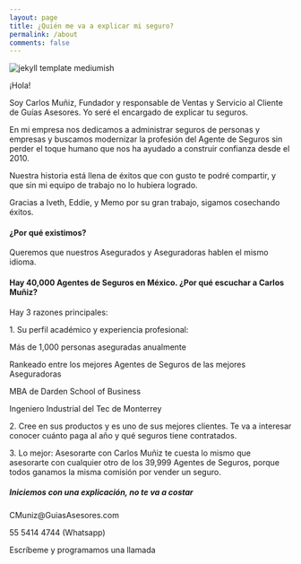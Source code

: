 ```yaml
---
layout: page
title: ¿Quién me va a explicar mi seguro?
permalink: /about
comments: false
---
```

<p class="mb-5"><img class="shadow-lg" src="{{site.baseurl}}/assets/images/CAMA.jpg" alt="jekyll template mediumish" /></p>


<div class="row justify-content-between">
<div class="col-md-8 pr-5">

<p>¡Hola!</p>
<p>Soy Carlos Muñiz, Fundador y responsable de Ventas y Servicio al Cliente de Guías Asesores. Yo seré el encargado de explicar tu seguros.</p>

<p>En mi empresa nos dedicamos a administrar seguros de personas y empresas y buscamos modernizar la profesión del Agente de Seguros sin perder el toque humano que nos ha ayudado a construir confianza desde el 2010.</p>

<p>Nuestra historia está llena de éxitos que con gusto te podré compartir, y que sin mi equipo de trabajo no lo hubiera logrado.</p>

<p>Gracias a Iveth, Eddie, y Memo por su gran trabajo, sigamos cosechando éxitos.</p>


<h4>¿Por qué existimos?</h4>

<p>Queremos que nuestros Asegurados y Aseguradoras hablen el mismo idioma.</p>


<h4>Hay 40,000 Agentes de Seguros en México. ¿Por qué escuchar a Carlos Muñiz?</h4>

<p>Hay 3 razones principales:</p>

<p>1. Su perfil académico y experiencia profesional:</p>
<p>Más de 1,000 personas aseguradas anualmente</p>
<p>Rankeado entre los mejores Agentes de Seguros de las mejores Aseguradoras</p>
<p>MBA de Darden School of Business</p>
<p>Ingeniero Industrial del Tec de Monterrey</p>

<p>2. Cree en sus productos y es uno de sus mejores clientes. Te va a interesar conocer cuánto paga al año y qué seguros tiene contratados.</p>

<p>3. Lo mejor: Asesorarte con Carlos Muñiz te cuesta lo mismo que asesorarte con cualquier otro de los 39,999 Agentes de Seguros, porque todos ganamos la misma comisión por vender un seguro.</p>

</div>

<div class="col-md-4">

<div class="sticky-top sticky-top-80">
<h5>Iniciemos con una explicación, no te va a costar</h5>
  
<p><i class="far fa-envelope"></i> CMuniz@GuiasAsesores.com</p>
<p>55 5414 4744 (Whatsapp)</p>
<p>Escríbeme y programamos una llamada</p>

</div>
</div>
</div>
